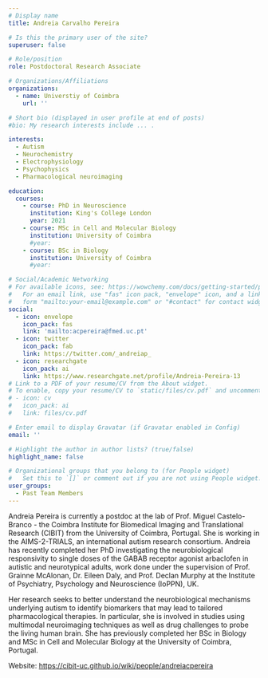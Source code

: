 ```yaml
---
# Display name
title: Andreia Carvalho Pereira

# Is this the primary user of the site?
superuser: false

# Role/position
role: Postdoctoral Research Associate

# Organizations/Affiliations
organizations:
  - name: Universtiy of Coimbra
    url: ''

# Short bio (displayed in user profile at end of posts)
#bio: My research interests include ... .

interests:
  - Autism
  - Neurochemistry
  - Electrophysiology
  - Psychophysics
  - Pharmacological neuroimaging

education:
  courses:
    - course: PhD in Neuroscience
      institution: King's College London
      year: 2021
    - course: MSc in Cell and Molecular Biology
      institution: University of Coimbra
      #year: 
    - course: BSc in Biology
      institution: University of Coimbra
      #year: 

# Social/Academic Networking
# For available icons, see: https://wowchemy.com/docs/getting-started/page-builder/#icons
#   For an email link, use "fas" icon pack, "envelope" icon, and a link in the
#   form "mailto:your-email@example.com" or "#contact" for contact widget.
social:
  - icon: envelope
    icon_pack: fas
    link: 'mailto:acpereira@fmed.uc.pt'
  - icon: twitter
    icon_pack: fab
    link: https://twitter.com/_andreiap_
  - icon: researchgate
    icon_pack: ai
    link: https://www.researchgate.net/profile/Andreia-Pereira-13
# Link to a PDF of your resume/CV from the About widget.
# To enable, copy your resume/CV to `static/files/cv.pdf` and uncomment the lines below.
# - icon: cv
#   icon_pack: ai
#   link: files/cv.pdf

# Enter email to display Gravatar (if Gravatar enabled in Config)
email: ''

# Highlight the author in author lists? (true/false)
highlight_name: false

# Organizational groups that you belong to (for People widget)
#   Set this to `[]` or comment out if you are not using People widget.
user_groups:
  - Past Team Members
---
```


Andreia Pereira is currently a postdoc at the lab of Prof. Miguel Castelo-Branco - the Coimbra Institute for Biomedical Imaging and Translational Research (CIBIT) from the University of Coimbra, Portugal. She is working in the AIMS-2-TRIALS, an international autism research consortium. Andreia has recently completed her PhD investigating the neurobiological responsivity to single doses of the GABA­B receptor agonist arbaclofen in autistic and neurotypical adults, work done under the supervision of Prof. Grainne McAlonan, Dr. Eileen Daly, and Prof. Declan Murphy at the Institute of Psychiatry, Psychology and Neuroscience (IoPPN), UK. 

Her research seeks to better understand the neurobiological mechanisms underlying autism to identify biomarkers that may lead to tailored pharmacological therapies. In particular, she is involved in studies using multimodal neuroimaging techniques as well as drug challenges to probe the living human brain. She has previously completed her BSc in Biology and MSc in Cell and Molecular Biology at the University of Coimbra, Portugal. 

Website: https://cibit-uc.github.io/wiki/people/andreiacpereira 
